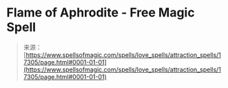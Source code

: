 <!--yml
category: 未分类
date: 2024-06-12 18:58:18
-->

# Flame of Aphrodite - Free Magic Spell

> 来源：[https://www.spellsofmagic.com/spells/love_spells/attraction_spells/17305/page.html#0001-01-01](https://www.spellsofmagic.com/spells/love_spells/attraction_spells/17305/page.html#0001-01-01)